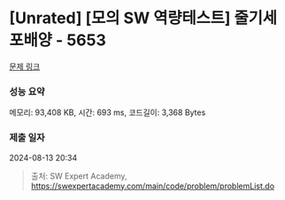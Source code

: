# [Unrated] [모의 SW 역량테스트] 줄기세포배양 - 5653 

[문제 링크](https://swexpertacademy.com/main/code/problem/problemDetail.do?contestProbId=AWXRJ8EKe48DFAUo) 

### 성능 요약

메모리: 93,408 KB, 시간: 693 ms, 코드길이: 3,368 Bytes

### 제출 일자

2024-08-13 20:34



> 출처: SW Expert Academy, https://swexpertacademy.com/main/code/problem/problemList.do